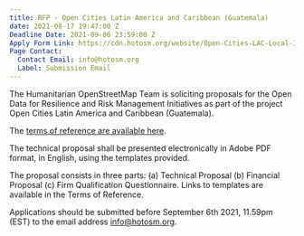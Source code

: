 ```yaml
---
title: RFP - Open Cities Latin America and Caribbean (Guatemala)
date: 2021-08-17 19:47:00 Z
Deadline Date: 2021-09-06 23:59:00 Z
Apply Form Link: https://cdn.hotosm.org/website/Open-Cities-LAC-Local-Implementation-TOR_Guatemala.pdf
Page Contact:
  Contact Email: info@hotosm.org
  Label: Submission Email
---
```


The Humanitarian OpenStreetMap Team is soliciting proposals for the Open Data for Resilience and Risk Management Initiatives as part of the project Open Cities Latin America and Caribbean (Guatemala).

The [terms of reference are available here](https://cdn.hotosm.org/website/Open-Cities-LAC-Local-Implementation-TOR_Guatemala.pdf).

The technical proposal shall be presented electronically in Adobe PDF format, in English, using the templates provided.

The proposal consists in three parts: (a) Technical Proposal (b) Financial Proposal (c) Firm Qualification Questionnaire. Links to templates are available in the Terms of Reference.

Applications should be submitted before September 6th 2021, 11.59pm (EST) to the email address info@hotosm.org.